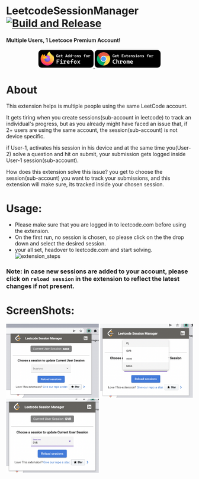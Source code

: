 # LeetcodeSessionManager [![Build and Release](https://github.com/pawanjenu/LeetcodeSessionManager/actions/workflows/main.yml/badge.svg?branch=master)](https://github.com/pawanjenu/LeetcodeSessionManager/actions/workflows/main.yml)
#### Multiple Users, 1 Leetcoce Premium Account!
<p align="center">
  <a href="https://addons.mozilla.org/en-US/firefox/addon/leetsessionmanager/" target="_blank">
    <img width="149" height="48" src="badges/Firefox.png?raw=true">
  </a>
  <a href="https://chrome.google.com/webstore/detail/nophchlleabfnhjonhnhjiacdjhjkghb" target="_blank">
  <img width="178" height="48" src="badges/Chrome.png?raw=true">
  </a>
</p>

# About
This extension helps is multiple people using the same LeetCode account.

It gets tiring when you create sessions(sub-account in leetcode) to track an individual's progress, but as you already might have faced an issue that, if 2+ users are using the same account, the session(sub-account) is not device specific.

if User-1, activates his session in his device and at the same time you(User-2) solve a question and hit on submit, your submission gets logged inside User-1 session(sub-account).

How does this extension solve this issue?
you get to choose the session(sub-account) you want to track your submissions, and this extension will make sure, its tracked inside your chosen session.

# Usage:
* Please make sure that you are logged in to leetcode.com before using the extension.
* On the first run, no session is chosen, so please click on the the drop down and select the desired session.
* your all set, headover to leetcode.com and start solving.
![extension_steps](https://user-images.githubusercontent.com/30225325/148636930-6e37eaab-ebb2-4464-882d-359988eec111.gif)

### Note: in case new sessions are added to your account, please click on `reload session` in the extension to reflect the latest changes if not present.

# ScreenShots:
<img src="src/assets/screenshots/Screenshot-1.png" width="250" height="200" /> <img src="src/assets/screenshots/Screenshot-2.png" width="250" height="200" />  <img src="src/assets/screenshots/Screenshot-3.png" width="250" height="200" />
